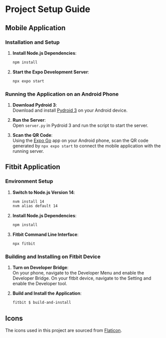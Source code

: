 # Project Setup Guide

## Mobile Application

### Installation and Setup

1. **Install Node.js Dependencies**:
    ```bash
    npm install
    ```

2. **Start the Expo Development Server**:
    ```bash
    npx expo start
    ```

### Running the Application on an Android Phone

1. **Download Pydroid 3**:  
   Download and install [Pydroid 3](https://play.google.com/store/apps/details?id=ru.iiec.pydroid3) on your Android device.

2. **Run the Server**:  
   Open `server.py` in Pydroid 3 and run the script to start the server.

3. **Scan the QR Code**:  
   Using the [Expo Go](https://play.google.com/store/apps/details?id=host.exp.exponent) app on your Android phone, scan the QR code generated by `npx expo start` to connect the mobile application with the running server.

## Fitbit Application

### Environment Setup

1. **Switch to Node.js Version 14**:
    ```bash
    nvm install 14
    nvm alias default 14
    ```

2. **Install Node.js Dependencies**:
    ```bash
    npm install
    ```

3. **Fitbit Command Line Interface**:
    ```bash
    npx fitbit
    ```

### Building and Installing on Fitbit Device

1. **Turn on Developer Bridge**:  
   On your phone, navigate to the Developer Menu and enable the Developer Bridge.
   On your fitbit device, navigate to the Setting and enable the Developer tool.

2. **Build and Install the Application**:
    ```bash
    fitbit $ build-and-install
    ```

## Icons

The icons used in this project are sourced from [Flaticon](https://www.flaticon.com/free-icons).
